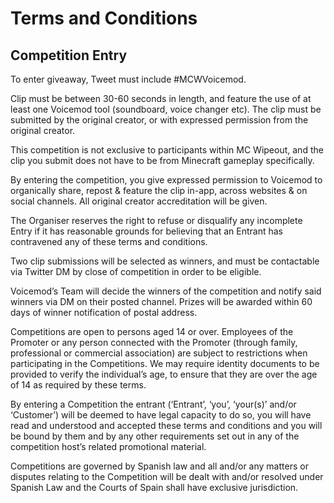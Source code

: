 # Terms and Conditions

## Competition Entry

To enter giveaway, Tweet must include #MCWVoicemod.

Clip must be between 30-60 seconds in length, and feature the use of at least one Voicemod tool (soundboard, voice changer etc). The clip must be submitted by the original creator, or with expressed permission from the original creator.

This competition is not exclusive to participants within MC Wipeout, and the clip you submit does not have to be from Minecraft gameplay specifically.

By entering the competition, you give expressed permission to Voicemod to organically share, repost & feature the clip in-app, across websites & on social channels. All original creator accreditation will be given.

The Organiser reserves the right to refuse or disqualify any incomplete Entry if it has reasonable grounds for believing that an Entrant has contravened any of these terms and conditions.

Two clip submissions will be selected as winners, and must be contactable via Twitter DM by close of competition in order to be eligible.

Voicemod’s Team will decide the winners of the competition and notify said winners via DM on their posted channel. Prizes will be awarded within 60 days of winner notification of postal address.

Competitions are open to persons aged 14 or over. Employees of the Promoter or any person connected with the Promoter (through family, professional or commercial association) are subject to restrictions when participating in the Competitions. We may require identity documents to be provided to verify the individual’s age, to ensure that they are over the age of 14 as required by these terms.

By entering a Competition the entrant (‘Entrant’, ‘you’, ‘your(s)’ and/or ‘Customer’) will be deemed to have legal capacity to do so, you will have read and understood and accepted these terms and conditions and you will be bound by them and by any other requirements set out in any of the competition host’s related promotional material.

Competitions are governed by Spanish law and all and/or any matters or disputes relating to the Competition will be dealt with and/or resolved under Spanish Law and the Courts of Spain shall have exclusive jurisdiction.
